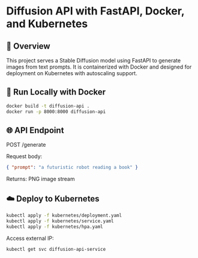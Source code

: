 # Diffusion API with FastAPI, Docker, and Kubernetes

## 🧠 Overview
This project serves a Stable Diffusion model using FastAPI to generate images from text prompts. It is containerized with Docker and designed for deployment on Kubernetes with autoscaling support.

## 🚀 Run Locally with Docker
```bash
docker build -t diffusion-api .
docker run -p 8000:8000 diffusion-api
```

## 🌐 API Endpoint
POST /generate

Request body:
```json
{ "prompt": "a futuristic robot reading a book" }
```

Returns: PNG image stream

## ☁️ Deploy to Kubernetes
```bash
kubectl apply -f kubernetes/deployment.yaml
kubectl apply -f kubernetes/service.yaml
kubectl apply -f kubernetes/hpa.yaml
```

Access external IP:
```bash
kubectl get svc diffusion-api-service
```
